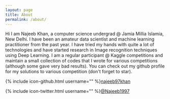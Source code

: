 ```yaml
---
layout: page
title: About
permalink: /about/
---
```


Hi I am Najeeb Khan, a computer science undergrad @ Jamia Millia Islamia, New Delhi.
I have been an amateur data scientist and machine learning practitioner from the past year. I have tried my hands with quite a lot of technologies and have started research in Image recognition techniques using Deep Learning.
I am a regular participant @ Kaggle competitions and maintain a small collection of codes that I wrote for various competitions (although some gave very bad results). You can check out my github profile for my solutions to various competition (don't forget to star).

{% include icon-github.html username="" %}[najeeb97khan](https://github.com/najeeb97khan/Kaggle/)

{% include icon-twitter.html username="" %}[@Najeeb1997](https://twitter.com/Najeeb1997/)
